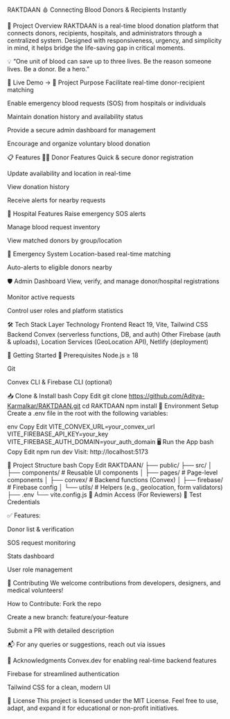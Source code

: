 
RAKTDAAN 🩸
Connecting Blood Donors & Recipients Instantly




🌟 Project Overview
RAKTDAAN is a real-time blood donation platform that connects donors, recipients, hospitals, and administrators through a centralized system. Designed with responsiveness, urgency, and simplicity in mind, it helps bridge the life-saving gap in critical moments.

💡 “One unit of blood can save up to three lives. Be the reason someone lives. Be a donor. Be a hero.”

📸 Live Demo →
🎯 Project Purpose
Facilitate real-time donor-recipient matching

Enable emergency blood requests (SOS) from hospitals or individuals

Maintain donation history and availability status

Provide a secure admin dashboard for management

Encourage and organize voluntary blood donation

📋 Features
🧑‍💉 Donor Features
Quick & secure donor registration

Update availability and location in real-time

View donation history

Receive alerts for nearby requests

🏥 Hospital Features
Raise emergency SOS alerts

Manage blood request inventory

View matched donors by group/location

🚨 Emergency System
Location-based real-time matching

Auto-alerts to eligible donors nearby

🛡️ Admin Dashboard
View, verify, and manage donor/hospital registrations

Monitor active requests

Control user roles and platform statistics

🛠️ Tech Stack
Layer	Technology
Frontend	React 19, Vite, Tailwind CSS
Backend	Convex (serverless functions, DB, and auth)
Other	Firebase (auth & uploads), Location Services (GeoLocation API), Netlify (deployment)

🚀 Getting Started
🔧 Prerequisites
Node.js ≥ 18

Git

Convex CLI & Firebase CLI (optional)

📥 Clone & Install
bash
Copy
Edit
git clone https://github.com/Aditya-Karmalkar/RAKTDAAN.git
cd RAKTDAAN
npm install
🧪 Environment Setup
Create a .env file in the root with the following variables:

env
Copy
Edit
VITE_CONVEX_URL=your_convex_url
VITE_FIREBASE_API_KEY=your_key
VITE_FIREBASE_AUTH_DOMAIN=your_auth_domain
🖥️ Run the App
bash
Copy
Edit
npm run dev
Visit: http://localhost:5173

📁 Project Structure
bash
Copy
Edit
RAKTDAAN/
├── public/
├── src/
│   ├── components/        # Reusable UI components
│   ├── pages/             # Page-level components
│   ├── convex/            # Backend functions (Convex)
│   ├── firebase/          # Firebase config
│   └── utils/             # Helpers (e.g., geolocation, form validators)
├── .env
└── vite.config.js
🔐 Admin Access (For Reviewers)
🧪 Test Credentials

✅ Features:

Donor list & verification

SOS request monitoring

Stats dashboard

User role management

🤝 Contributing
We welcome contributions from developers, designers, and medical volunteers!

How to Contribute:
Fork the repo

Create a new branch: feature/your-feature

Submit a PR with detailed description

📬 For any queries or suggestions, reach out via issues

🙏 Acknowledgments
Convex.dev for enabling real-time backend features

Firebase for streamlined authentication

Tailwind CSS for a clean, modern UI


📄 License
This project is licensed under the MIT License.
Feel free to use, adapt, and expand it for educational or non-profit initiatives.